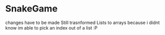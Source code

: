 # SnakeGame
changes have to be made
Still trasnformed Lists to arrays because i didnt know im able to pick an index out of a list :P
